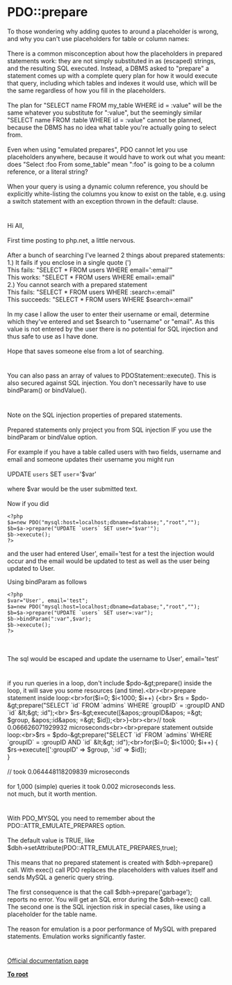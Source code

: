 # PDO::prepare



To those wondering why adding quotes to around a placeholder is wrong, and why you can&apos;t use placeholders for table or column names:<br><br>There is a common misconception about how the placeholders in prepared statements work: they are not simply substituted in as (escaped) strings, and the resulting SQL executed. Instead, a DBMS asked to "prepare" a statement comes up with a complete query plan for how it would execute that query, including which tables and indexes it would use, which will be the same regardless of how you fill in the placeholders.<br><br>The plan for "SELECT name FROM my_table WHERE id = :value" will be the same whatever you substitute for ":value", but the seemingly similar "SELECT name FROM :table WHERE id = :value" cannot be planned, because the DBMS has no idea what table you&apos;re actually going to select from.<br><br>Even when using "emulated prepares", PDO cannot let you use placeholders anywhere, because it would have to work out what you meant: does "Select :foo From some_table" mean ":foo" is going to be a column reference, or a literal string?<br><br>When your query is using a dynamic column reference, you should be explicitly white-listing the columns you know to exist on the table, e.g. using a switch statement with an exception thrown in the default: clause.  

#

Hi All,<br><br>First time posting to php.net, a little nervous.<br><br>After a bunch of searching I&apos;ve learned 2 things about prepared statements:<br>1.) It fails if you enclose in a single quote (&apos;)<br>This fails: "SELECT * FROM users WHERE email=&apos;:email&apos;"<br>This works: "SELECT * FROM users WHERE email=:email"<br>2.) You cannot search with a prepared statement<br>This fails: "SELECT * FROM users WHERE :search=:email"<br>This succeeds: "SELECT * FROM users WHERE $search=:email"<br><br>In my case I allow the user to enter their username or email, determine which they&apos;ve entered and set $search to "username" or "email". As this value is not entered by the user there is no potential for SQL injection and thus safe to use as I have done.<br><br>Hope that saves someone else from a lot of searching.  

#

You can also pass an array of values to PDOStatement::execute(). This is also secured against SQL injection. You don&apos;t necessarily have to use bindParam() or bindValue().  

#

Note on the SQL injection properties of prepared statements.<br><br>Prepared statements only project you from SQL injection IF you use the bindParam or bindValue option.<br><br>For example if you have a table called users with two fields, username and email and someone updates their username you might run<br><br>UPDATE `users` SET `user`=&apos;$var&apos;<br><br>where $var would be the user submitted text. <br><br>Now if you did <br>

```
<?php
$a=new PDO("mysql:host=localhost;dbname=database;","root","");
$b=$a->prepare("UPDATE `users` SET user='$var'");
$b->execute();
?>
```


and the user had entered  User', email='test for a test the injection would occur and the email would be updated to test as well as the user being updated to User.

Using bindParam as follows
 

```
<?php
$var="User', email='test";
$a=new PDO("mysql:host=localhost;dbname=database;","root","");
$b=$a->prepare("UPDATE `users` SET user=:var");
$b->bindParam(":var",$var);
$b->execute();
?>
```
<br><br>The sql would be escaped and update the username to User&apos;, email=&apos;test&apos;  

#

if you run queries in a loop, don&apos;t include $pdo-&gt;prepare() inside the loop, it will save you some resources (and time).<br><br>prepare statement inside loop:<br>for($i=0; $i&lt;1000; $i++) {<br>    $rs = $pdo-&gt;prepare("SELECT `id` FROM `admins` WHERE `groupID` = :groupID AND `id` &lt;&gt; :id");<br>    $rs-&gt;execute([&apos;:groupID&apos; =&gt; $group, &apos;:id&apos; =&gt; $id]);<br>}<br><br>// took 0.066626071929932 microseconds<br><br>prepare statement outside loop:<br>$rs = $pdo-&gt;prepare("SELECT `id` FROM `admins` WHERE `groupID` = :groupID AND `id` &lt;&gt; :id");<br>for($i=0; $i&lt;1000; $i++) {<br>    $rs-&gt;execute([&apos;:groupID&apos; =&gt; $group, &apos;:id&apos; =&gt; $id]);<br>}<br><br>// took 0.064448118209839 microseconds<br><br>for 1,000 (simple) queries it took 0.002 microseconds less.<br>not much, but it worth mention.  

#

With PDO_MYSQL you need to remember about the PDO::ATTR_EMULATE_PREPARES option.<br><br>The default value is TRUE, like<br>$dbh-&gt;setAttribute(PDO::ATTR_EMULATE_PREPARES,true); <br><br>This means that no prepared statement is created with $dbh-&gt;prepare() call. With exec() call PDO replaces the placeholders with values itself and sends MySQL a generic query string.<br><br>The first consequence is that the call  $dbh-&gt;prepare(&apos;garbage&apos;);<br>reports no error. You will get an SQL error during the $dbh-&gt;exec() call.<br>The second one is the SQL injection risk in special cases, like using a placeholder for the table name.<br><br>The reason for emulation is a poor performance of MySQL with prepared statements. Emulation works significantly faster.  

#

[Official documentation page](https://www.php.net/manual/en/pdo.prepare.php)

**[To root](/README.md)**